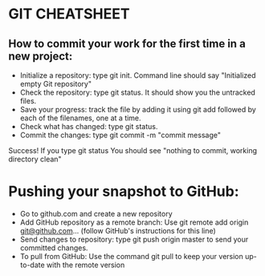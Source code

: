 # GIT CHEATSHEET

## How to commit your work for the first time in a new project:

* Initialize a repository: type git init. Command line should say "Initialized empty Git repository"
* Check the repository: type git status. It should show you the untracked files.
* Save your progress: track the file by adding it using git add followed by each of the filenames, one at a time.
* Check what has changed: type git status.
* Commit the changes: type git commit -m "commit message"

Success! If you type git status You should see "nothing to commit, working directory clean"

# Pushing your snapshot to GitHub:

* Go to github.com and create a new repository
* Add GitHub repository as a remote branch: Use git remote add origin git@github.com... (follow GitHub's instructions for this line)
* Send changes to repository: type git push origin master to send your committed changes.
* To pull from GitHub: Use the command git pull to keep your version up-to-date with the remote version